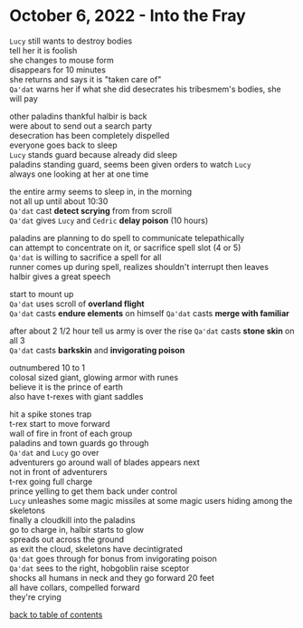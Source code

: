 # October 6, 2022 - Into the Fray

`Lucy` still wants to destroy bodies  
tell her it is foolish  
she changes to mouse form  
disappears for 10 minutes  
she returns and says it is "taken care of"  
`Qa'dat` warns her if what she did desecrates his tribesmem's bodies, she will pay  

other paladins thankful halbir is back  
were about to send out a search party  
desecration has been completely dispelled  
everyone goes back to sleep  
`Lucy` stands guard because already did sleep  
paladins standing guard, seems been given orders to watch `Lucy`  
always one looking at her at one time  

the entire army seems to sleep in, in the morning  
not all up until about 10:30  
`Qa'dat` cast **detect scrying** from from scroll  
`Qa'dat` gives `Lucy` and `Cedric` **delay poison** (10 hours)  

paladins are planning to do spell to communicate telepathically  
can attempt to concentrate on it, or sacrifice spell slot (4 or 5)  
`Qa'dat` is willing to sacrifice a spell for all  
runner comes up during spell, realizes shouldn't interrupt then leaves  
halbir gives a great speech  

start to mount up  
`Qa'dat` uses scroll of **overland flight**  
`Qa'dat` casts **endure elements** on himself
`Qa'dat` casts **merge with familiar**  

after about 2 1/2 hour tell us army is over the rise
`Qa'dat` casts **stone skin** on all 3  
`Qa'dat` casts **barkskin** and **invigorating poison**  

outnumbered 10 to 1  
colosal sized giant, glowing armor with runes  
believe it is the prince of earth   
also have t-rexes with giant saddles  

hit a spike stones trap  
t-rex start to move forward  
wall of fire in front of each group  
paladins and town guards go through  
`Qa'dat` and `Lucy` go over  
adventurers go around
wall of blades appears next  
not in front of adventurers  
t-rex going full charge  
prince yelling to get them back under control  
`Lucy` unleashes some magic missiles at some magic users hiding among the skeletons  
finally a cloudkill into the paladins  
go to charge in, halbir starts to glow  
spreads out across the ground  
as exit the cloud, skeletons have decintigrated  
`Qa'dat` goes through for bonus from invigorating poison  
`Qa'dat` sees to the right, hobgoblin raise sceptor  
shocks all humans in neck and they go forward 20 feet  
all have collars, compelled forward  
they're crying  

[back to table of contents](/sessions/README.md)
